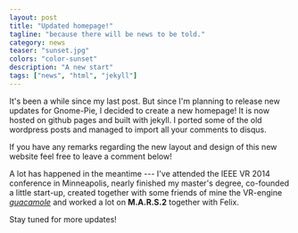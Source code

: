 ```yaml
---
layout: post
title: "Updated homepage!"
tagline: "because there will be news to be told."
category: news
teaser: "sunset.jpg"
colors: "color-sunset"
description: "A new start"
tags: ["news", "html", "jekyll"]
---
```


It's been a while since my last post. But since I'm planning to release new updates for Gnome-Pie, I decided to create a new homepage! It is now hosted on github pages and built with jekyll. I ported some of the old wordpress posts and managed to import all your comments to disqus.

<!--more-->

If you have any remarks regarding the new layout and design of this new website feel free to leave a comment below!

A lot has happened in the meantime --- I've attended the IEEE VR 2014 conference in Minneapolis, nearly finished my master's degree, co-founded a little start-up, created together with some friends of mine the VR-engine [_guacamole_](https://github.com/vrsys) and worked a lot on **M.A.R.S.2** together with Felix.

Stay tuned for more updates!
